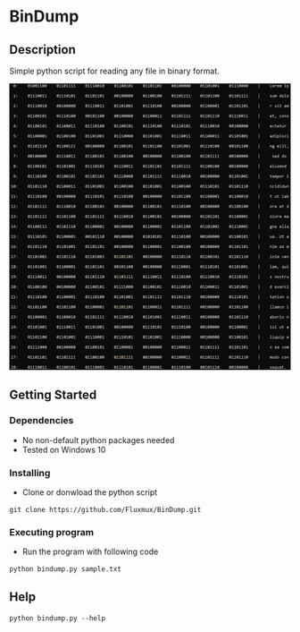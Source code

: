 # BinDump
## Description

Simple python script for reading any file in binary format.

![Screenshot](https://github.com/Fluxmux/BinDump/blob/master/demo.png)

## Getting Started

### Dependencies

* No non-default python packages needed
* Tested on Windows 10

### Installing

* Clone or donwload the python script
```
git clone https://github.com/Fluxmux/BinDump.git
```

### Executing program

* Run the program with following code
```
python bindump.py sample.txt
```

## Help

```
python bindump.py --help
```
